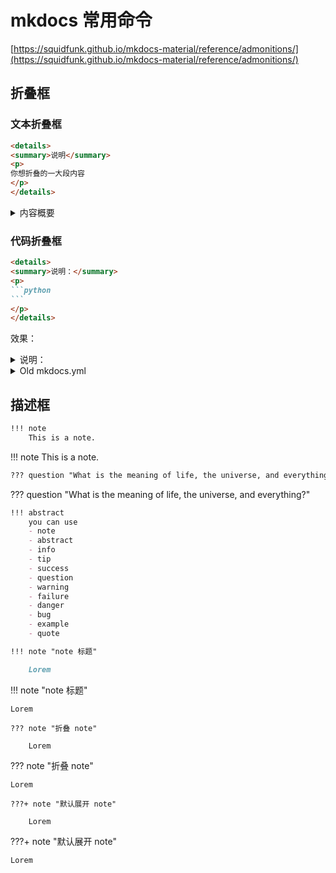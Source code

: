 # mkdocs 常用命令

[https://squidfunk.github.io/mkdocs-material/reference/admonitions/](https://squidfunk.github.io/mkdocs-material/reference/admonitions/)

## 折叠框

### 文本折叠框

```html
<details>
<summary>说明</summary>
<p>
你想折叠的一大段内容
</p>
</details>
```

<details>
<summary>内容概要</summary>
<p>
你想折叠的一大段内容
</p>
</details>

### 代码折叠框

~~~markdown
<details>
<summary>说明：</summary>
<p>
```python
```
</p>
</details>
~~~

效果：

<details>
<summary>说明：</summary>
<p>
```python
```
</p>
</details>

<details>
<summary>Old mkdocs.yml</summary>
<p>
```yaml
```
</p>
</details>

## 描述框

```markdown
!!! note
    This is a note.
```

!!! note
    This is a note.
    

```markdown
??? question "What is the meaning of life, the universe, and everything?"
```

??? question "What is the meaning of life, the universe, and everything?"

```markdown
!!! abstract
    you can use 
    - note
    - abstract
    - info
    - tip
    - success
    - question
    - warning
    - failure
    - danger
    - bug
    - example
    - quote
```

```markdown
!!! note "note 标题"

    Lorem 
```

!!! note "note 标题"

    Lorem 

```
??? note "折叠 note"

    Lorem 
```

??? note "折叠 note"

    Lorem 


```
???+ note "默认展开 note"

    Lorem 
```

???+ note "默认展开 note"

    Lorem 
